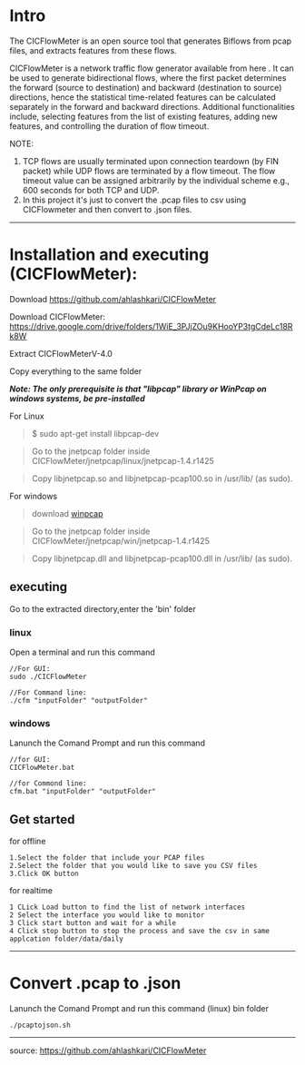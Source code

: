 # Intro
The CICFlowMeter is an open source tool that generates Biflows from pcap files, and extracts features from these flows.

CICFlowMeter is a network traffic flow generator available from here . It can be used to generate bidirectional flows, where the first packet determines the forward (source to destination) and backward (destination to source) directions, hence the statistical time-related features can be calculated separately in the forward and backward directions. Additional functionalities include, selecting features from the list of existing features, adding new features, and controlling the duration of flow timeout.

NOTE: 
1. TCP flows are usually terminated upon connection teardown (by FIN packet) while UDP flows are terminated by a flow timeout. The flow timeout value can be assigned arbitrarily by the individual scheme e.g., 600 seconds for both TCP and UDP.
2. In this project it's just to convert the .pcap files to csv using CICFlowmeter and then convert to .json files.

----------------------------------------

# Installation and executing (CICFlowMeter):

Download https://github.com/ahlashkari/CICFlowMeter

Download CICFlowMeter: https://drive.google.com/drive/folders/1WiE_3PJjZOu9KHooYP3tgCdeLc18Rk8W

Extract CICFlowMeterV-4.0

Copy everything to the same folder

___Note: The only prerequisite is that "libpcap" library or WinPcap on windows systems, be pre-installed___


For Linux

> $ sudo apt-get install libpcap-dev

> Go to the jnetpcap folder inside CICFlowMeter/jnetpcap/linux/jnetpcap-1.4.r1425

> Copy libjnetpcap.so and libjnetpcap-pcap100.so in /usr/lib/ (as sudo).

For windows
> download [winpcap](<https://www.winpcap.org/install/default.htm>)

> Go to the jnetpcap folder inside CICFlowMeter/jnetpcap/win/jnetpcap-1.4.r1425

> Copy libjnetpcap.dll and libjnetpcap-pcap100.dll in /usr/lib/ (as sudo).

## executing
Go to the extracted directory,enter the 'bin' folder

### linux
Open a terminal and run this command
```
//For GUI:
sudo ./CICFlowMeter

//For Command line:
./cfm "inputFolder" "outputFolder"
```
### windows
Lanunch the Comand Prompt and run this command
```
//for GUI:
CICFlowMeter.bat

//for Commond line:
cfm.bat "inputFolder" "outputFolder"
```

## Get started
for offline
```
1.Select the folder that include your PCAP files
2.Select the folder that you would like to save you CSV files
3.Click OK button
```

for realtime
```
1 CLick Load button to find the list of network interfaces
2 Select the interface you would like to monitor
3 Click start button and wait for a while
4 Click stop button to stop the process and save the csv in same applcation folder/data/daily
```

----------------------------------------
# Convert .pcap to .json

Lanunch the Comand Prompt and run this command (linux) bin folder
```
./pcaptojson.sh
```

--------------------------------------------------------------

source: https://github.com/ahlashkari/CICFlowMeter
